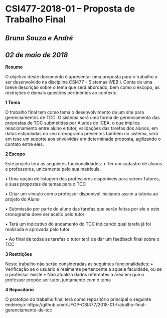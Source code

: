 # **CSI477-2018-01 – Proposta de Trabalho Final**
## *Bruno Souza e André*
## *02 de maio de 2018*

<strong>Resumo</strong>
<p>O objetivo deste documento é apresentar uma proposta para o trabalho a ser desenvolvido na disciplina CSI477 – Sistemas WEB I. Conta de uma breve descrição sobre o tema que será abordado, bem como o escopo, as restrições e demais questões pertinentes ao contexto.</p>

<strong>1 Tema</strong>
<p>O trabalho final tem como tema o desenvolvimento de um site para gerenciamentos de TCC. O sistema será uma forma de gerenciamento das propostas de TCC submetidas por Alunos do ICEA, o que implica relacionamento entre aluno e tutor, validações das tarefas dos alunos, em datas estipuladas no seu cronograma presentes também no sistema, será em tese um suporte aos envolvidas em determinada proposta, agilizando o contato entre eles.</p>

<strong> 2 Escopo</strong>
<p>Este projeto terá as seguintes funcionalidades:
•	Ter um cadastro de alunos e professores, unicamente pelo sua matricula.

•	Uma opção de listagem dos professores disponíveis para serem Tutores, e suas propostas de temas para o TCC

•	Criar um vínculo com o professor disponível iniciando assim a tutoria ao projeto do Aluno

•	Submissão por parte do aluno das tarefas que serão feitas por ele e este cronograma deve ser aceito pelo tutor

•	Terá um indicativo do andamento do TCC indicando qual tarefa já foi realizada e aprovada pelo tutor

•	Ao final de todas as tarefas o tutor terá de dar um feedback final sobre o TCC</p>

<strong>3 Restrições</strong>
<p>Neste trabalho não serão consideradas as seguintes funcionalidades:
•	Verificação se o usuário é realmente pertencente a aquela faculdade, ou se o professor existe
•	Não atualiza dados referentes a área em que o professor propõe ser tutor, juntamente com o tema </p>

<strong>4 Repositório</strong>
<p>O prototipo do trabalho final terá como repositório principal o seguinte endereço: https://github.com/UFOP-CSI477/2018-01-trabalho-final-gerenciamento-de-tcc</p>
